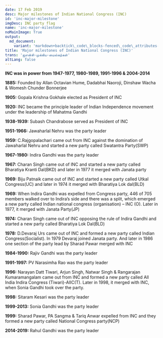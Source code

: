 ```yaml
---
date: 17 Feb 2019
desc: Major milestones of Indian National Congress (INC) 
id: 'inc-major-milestone'
imgDesc: INC party flag
name: 'inc-major-milestone'
noMainImage: True
output:
  md_document:
    variant: 'markdown+backtick\_code\_blocks-fenced\_code\_attributes-header\_attributes'
title: 'Major milestones of Indian National Congress (INC)'
trans: 'ஐஎன்சி-முக்கிய-மைல்கற்கள்'
altLang: false
---
```


**INC was in power from 1947-1977, 1980-1989, 1991-1996 & 2004-2014**

**1885:** Founded by Allan Octavian Hume, Dadabhai Naoroji, Dinshaw Wacha & Womesh Chunder Bonnerjee

**1905:** Gopala Krishna Gokhale elected as President of INC

**1920:** INC became the principle leader of Indian Independence movement under the leadership of Mahatma Gandhi

**1938-1939:** Subash Chandrabose served as President of INC

**1951-1966:** Jawaharlal Nehru was the party leader

**1959:** C.Rajgopalachari came out from INC against the domination of Jawaharlal Nehru and started a new party called Swatantra Party(SWP)

**1967-1980:** Indira Gandhi was the party leader

**1967:** Charan Singh came out of INC and started a new party called Bharatiya Kranti Dal(BKD) and later in 1977 it merged with Janata party

**1969:** Biju Patnaik came out of INC and started a new party called Utkal Congress(UC) and later in 1974 it merged with Bharatiya Lok dal(BLD)

**1969:** When Indira Gandhi was expelled from Congress party, 446 of 705 members walked over to Indira’s side and there was a split, which emerged a new party called Indian national congress (organisation) – INC (O). Later in 1977, it merged with Janata Party(JP)

**1974:** Charan Singh came out of INC opposing the rule of Indira Gandhi and started a new party called Bharatiya Lok Dal(BLD)

**1978:** D.Devaraj Urs came out of INC and formed a new party called Indian Congress(Socialist). In 1979 Devaraj joined Janata party. And later in 1986 one section of the party lead by Sharad Pawar merged with INC

**1984-1990:** Rajiv Gandhi was the party leader

**1991-1997:** PV Narasimha Rao was the party leader

**1996:** Narayan Datt Tiwari, Arjun Singh, Natwar Singh & Rangarajan Kumaramangalam came out from INC and formed a new party called All India Indira Congress (Tiwari)-AIIC(T). Later in 1998, it merged with INC, when Sonia Gandhi took over the party.

**1998:** Sitaram Kesari was the party leader

**1999-2013:** Sonia Gandhi was the party leader

**1999:** Sharad Pawar, PA Sangma & Tariq Anwar expelled from INC and they formed a new party called National Congress party(NCP)

**2014-2019:** Rahul Gandhi was the party leader

<style>
/* 
  body{
font-family: 'Source Sans Pro', -apple-system, BlinkMacSystemFont, 'Segoe UI', Roboto, 'Helvetica Neue', Arial, sans-serif;
}
 */
</style>
